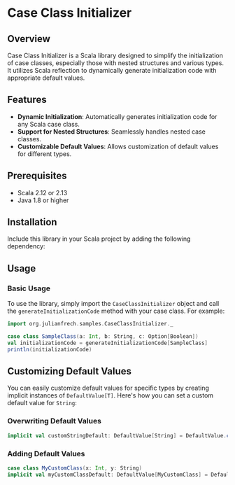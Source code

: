 # Case Class Initializer

## Overview

Case Class Initializer is a Scala library designed to simplify the initialization of case classes, especially those with nested structures and various types. It utilizes Scala reflection to dynamically generate initialization code with appropriate default values.

## Features

- **Dynamic Initialization**: Automatically generates initialization code for any Scala case class.
- **Support for Nested Structures**: Seamlessly handles nested case classes.
- **Customizable Default Values**: Allows customization of default values for different types.

## Prerequisites

- Scala 2.12 or 2.13
- Java 1.8 or higher

## Installation

Include this library in your Scala project by adding the following dependency:

## Usage

### Basic Usage

To use the library, simply import the `CaseClassInitializer` object and call the `generateInitializationCode` method with your case class. For example:

```scala
import org.julianfrech.samples.CaseClassInitializer._

case class SampleClass(a: Int, b: String, c: Option[Boolean])
val initializationCode = generateInitializationCode[SampleClass]
println(initializationCode)
```

## Customizing Default Values

You can easily customize default values for specific types by creating implicit instances of `DefaultValue[T]`. Here's how you can set a custom default value for `String`:

### Overwriting Default Values
```scala
implicit val customStringDefault: DefaultValue[String] = DefaultValue.createDefaultValue("custom default string")
```
### Adding Default Values
```scala
case class MyCustomClass(x: Int, y: String)
implicit val myCustomClassDefault: DefaultValue[MyCustomClass] = DefaultValue.createDefaultValue(MyCustomClass(0, ""))
```
